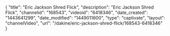 {
    "title": "Eric Jackson Shred Flick",
    "description": "Eric Jackson Shred Flick",
    "channelid": "168543",
    "videoid": "6418346",
    "date_created": "1443641299",
    "date_modified": "1449011600",
    "type": "captivate",
    "layout": "channelVideo",
    "url": "\/dakine\/eric-jackson-shred-flick\/168543-6418346"
}